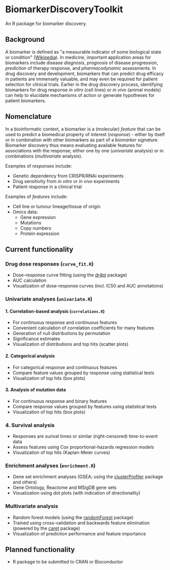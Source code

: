 # BiomarkerDiscoveryToolkit

An R package for biomarker discovery.

## Background

A biomarker is defined as "a measurable indicator of some biological state or condition" ([Wikipedia](https://en.wikipedia.org/wiki/Biomarker)).
In medicine, important application areas for biomarkers include disease *diagnosis*, *prognosis* of disease progression, *prediction* of therapy response, and *pharmacodynamic* assessments.
In drug discovery and development, biomarkers that can predict drug efficacy in patients are immensely valuable, and may even be required for patient selection for clinical trials.
Earlier in the drug discovery process, identifying biomarkers for drug response *in vitro* (cell lines) or *in vivo* (animal models) can help to elucidate mechanisms of action or generate hypotheses for patient biomarkers.

## Nomenclature

In a bioinformatic context, a biomarker is a (molecular) *feature* that can be used to predict a biomedical property of interest (*response*) - either by itself or in combination with other biomarkers as part of a *biomarker signature*.
Biomarker discovery thus means evaluating available features for associations with the response; either one by one (*univariate* analysis) or in combinations (*multivariate* analysis).

Examples of *responses* include:
- Genetic dependency from CRISPR/RNAi experiments
- Drug sensitivity from *in vitro* or *in vivo* experiments
- Patient response in a clinical trial

Examples of *features* include:
- Cell line or tumour lineage/tissue of origin
- Omics data:
  - Gene expression
  - Mutations
  - Copy numbers
  - Protein expression

## Current functionality

### Drug dose responses (`curve_fit.R`)
- Dose-response curve fitting (using the [dr4pl](https://cran.r-project.org/package=dr4pl) package)
- AUC calculation
- Visualization of dose-response curves (incl. IC50 and AUC annotations)

### Univariate analyses (`univariate.R`)

#### 1. Correlation-based analysis (`correlations.R`)
- For continuous response and continuous features
- Convenient calculation of correlation coefficients for many features
- Generation of null distributions by permutation
- Significance estimates
- Visualization of distributions and top hits (scatter plots)

#### 2. Categorical analysis
- For categorical response and continuous features
- Compare feature values grouped by response using statistical tests
- Visualization of top hits (box plots)

#### 3. Analysis of mutation data
- For continuous response and binary features
- Compare response values grouped by features using statistical tests
- Visualization of top hits (box plots)

### 4. Survival analysis
- Responses are surival times or similar (right-censored) time-to-event data
- Assess features using Cox proportional-hazards regression models
- Visualization of top hits (Kaplan-Meier curves)

### Enrichment analyses (`enrichment.R`)
- Gene set enrichment analyses (GSEA; using the [clusterProfiler](https://bioconductor.org/packages/clusterProfiler/) package and others)
- Gene Ontology, Reactome and MSigDB gene sets
- Visualization using dot plots (with indication of directionality)

### Multivariate analysis
- Random forest models (using the [randomForest](https://cran.r-project.org/package=randomForest) package)
- Trained using cross-validation and backwards feature elimination (powered by the [caret](https://cran.r-project.org/package=caret) package)
- Visualization of prediction performance and feature importance

## Planned functionality
- R package to be submitted to CRAN or Bioconductor

